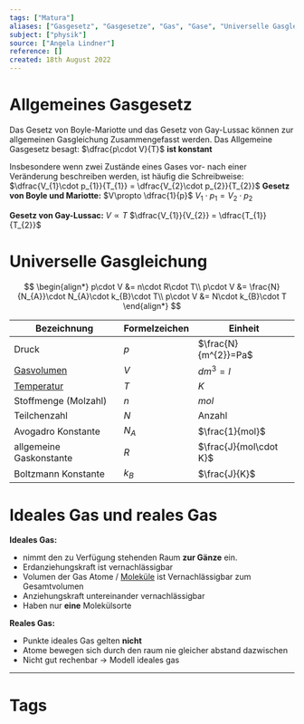 ```yaml
---
tags: ["Matura"]
aliases: ["Gasgesetz", "Gasgesetze", "Gas", "Gase", "Universelle Gasgleichung", "Gasgleichung"]
subject: ["physik"]
source: ["Angela Lindner"]
reference: []
created: 18th August 2022
---
```


# Allgemeines Gasgesetz
Das Gesetz von Boyle-Mariotte und das Gesetz von Gay-Lussac können zur allgemeinen Gasgleichung Zusammengefasst werden.
Das Allgemeine Gasgesetz besagt: $\dfrac{p\cdot V}{T}$ **ist konstant**

Insbesondere wenn zwei Zustände eines Gases vor- nach einer Veränderung beschreiben werden, ist häufig die Schreibweise:
$\dfrac{V_{1}\cdot p_{1}}{T_{1}} = \dfrac{V_{2}\cdot p_{2}}{T_{2}}$
**Gesetz von Boyle und Mariotte:**
$V\propto \dfrac{1}{p}$ 
$V_{1}\cdot p_{1}=V_{2}\cdot p_{2}$

**Gesetz von Gay-Lussac:**
$V\propto T$
$\dfrac{V_{1}}{V_{2}} = \dfrac{T_{1}}{T_{2}}$

# Universelle Gasgleichung
$$
\begin{align*}
p\cdot V &= n\cdot R\cdot T\\
p\cdot V &= \frac{N}{N_{A}}\cdot N_{A}\cdot k_{B}\cdot T\\
p\cdot V &= N\cdot k_{B}\cdot T
\end{align*}
$$

| Bezeichnung                                   | Formelzeichen | Einheit                |
| --------------------------------------------- | ------------- | ---------------------- |
| Druck                                         | $p$           | $\frac{N}{m^{2}}=Pa$   |
| [Gasvolumen](Molvolumen%5C)                    | $V$           | $dm^{3}=l$             |
| [Temperatur](Temperatur%20und%20Teilchenmodell%5C) | $T$           | $K$                    |
| Stoffmenge (Molzahl)                          | $n$           | $mol$                  |
| Teilchenzahl                                  | $N$           | Anzahl                 |
| Avogadro Konstante                            | $N_{A}$       | $\frac{1}{mol}$        |
| allgemeine Gaskonstante                       | $R$           | $\frac{J}{mol\cdot K}$ |
| Boltzmann Konstante                           | $k_{B}$       | $\frac{J}{K}$          |


# Ideales Gas und reales Gas
**Ideales Gas:**
- nimmt den zu Verfügung stehenden Raum **zur Gänze** ein.
- Erdanziehungskraft ist vernachlässigbar
- Volumen der Gas Atome / [Moleküle](../chemie/Atombindung.md) ist Vernachlässigbar zum Gesamtvolumen
- Anziehungskraft untereinander vernachlässigbar
- Haben nur **eine** Molekülsorte

**Reales Gas:** 
- Punkte ideales Gas gelten **nicht**
- Atome bewegen sich durch den raum nie gleicher abstand dazwischen
- Nicht gut rechenbar $\rightarrow$ Modell ideales gas



---
# Tags